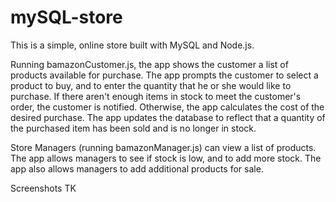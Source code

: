 # mySQL-store

This is a simple, online store built with MySQL and Node.js.

Running bamazonCustomer.js, the app shows the customer a list of products available for purchase. The app prompts the customer to select a product to buy, and to enter the quantity that he or she would like to purchase. If there aren't enough items in stock to meet the customer's order, the customer is notified. Otherwise, the app calculates the cost of the desired purchase. The app updates the database to reflect that a quantity of the purchased item has been sold and is no longer in stock.

Store Managers (running bamazonManager.js) can view a list of products. The app allows managers to see if stock is low, and to add more stock. The app also allows managers to add additional products for sale.

Screenshots TK